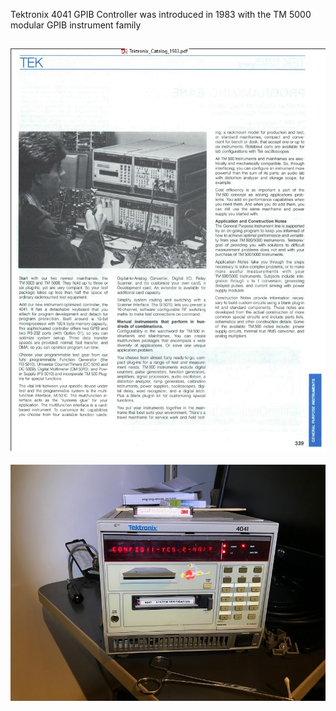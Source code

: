 Tektronix 4041 GPIB Controller was introduced in 1983 with the TM 5000 modular GPIB instrument family

![Label and PCB front](./4041%20and%20TM5000%20introduced%20in%201983.jpg)
--------

![Label and PCB front](./4041%20loaded%20System%20Verification%20tape.jpg)
